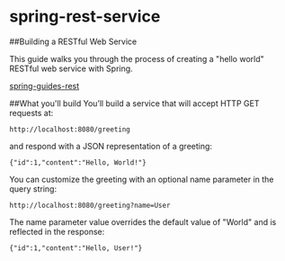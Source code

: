 # spring-rest-service

##Building a RESTful Web Service

This guide walks you through the process of creating a "hello world" RESTful web service with Spring.

[spring-guides-rest](http://spring.io/guides/gs/rest-service/)

##What you'll build
You’ll build a service that will accept HTTP GET requests at:

`http://localhost:8080/greeting`

and respond with a JSON representation of a greeting:

`{"id":1,"content":"Hello, World!"}`

You can customize the greeting with an optional name parameter in the query string:

`http://localhost:8080/greeting?name=User`

The name parameter value overrides the default value of "World" and is reflected in the response:

`{"id":1,"content":"Hello, User!"}`
